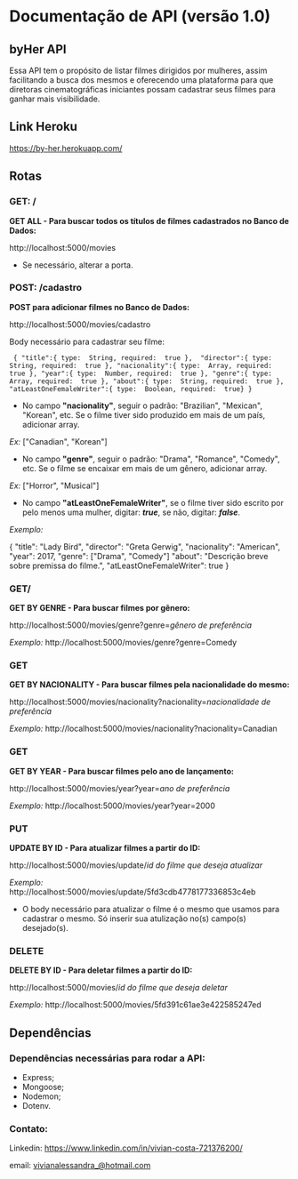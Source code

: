 # Documentação de API (versão 1.0)

## byHer API
Essa API tem o propósito de listar filmes dirigidos por mulheres, assim facilitando a busca dos mesmos e oferecendo uma plataforma para que diretoras cinematográficas iniciantes possam cadastrar seus filmes para ganhar mais visibilidade.

## Link Heroku
https://by-her.herokuapp.com/


##  Rotas
### GET: /
**GET ALL - Para buscar todos os títulos de filmes cadastrados no Banco de Dados:**

http://localhost:5000/movies
 - Se necessário, alterar a porta.



### POST: /cadastro
**POST para adicionar filmes no Banco de Dados:**

http://localhost:5000/movies/cadastro


Body necessário para cadastrar seu filme:

`
{
"title":{ type:  String, required:  true }, 
"director":{ type:  String, required:  true },
"nacionality":{ type:  Array, required:  true },
"year":{ type:  Number, required:  true },
"genre":{ type:  Array, required:  true },
"about":{ type:  String, required:  true },
"atLeastOneFemaleWriter":{ type:  Boolean, required:  true}
}`

 - No campo **"nacionality"**, seguir o padrão: 
 "Brazilian", "Mexican", "Korean", etc.
Se o filme tiver sido produzido em mais de um país, adicionar array.

*Ex:* ["Canadian", "Korean"]

 - No campo **"genre"**, seguir o padrão: "Drama", "Romance", "Comedy", etc.
Se o filme se encaixar em mais de um gênero, adicionar array.

*Ex:* ["Horror", "Musical"]

 - No campo **"atLeastOneFemaleWriter"**, se o filme tiver sido escrito por pelo menos uma mulher, digitar: ***true***, se não, digitar: ***false***.


*Exemplo:*

{
 "title": "Lady Bird",
 "director": "Greta Gerwig",
 "nacionality": "American",
 "year": 2017,
 "genre": ["Drama", "Comedy"]
 "about": "Descrição breve sobre premissa do filme.",
 "atLeastOneFemaleWriter": true
}
  



### GET/
**GET BY GENRE - Para buscar filmes por gênero:**

http://localhost:5000/movies/genre?genre=*gênero de preferência*

*Exemplo:* http://localhost:5000/movies/genre?genre=Comedy

### GET
**GET BY NACIONALITY - Para buscar filmes pela nacionalidade do mesmo:**

http://localhost:5000/movies/nacionality?nacionality=*nacionalidade de preferência*

*Exemplo:* http://localhost:5000/movies/nacionality?nacionality=Canadian


### GET
**GET BY YEAR - Para buscar filmes pelo ano de lançamento:**

http://localhost:5000/movies/year?year=*ano de preferência*

*Exemplo:* http://localhost:5000/movies/year?year=2000

### PUT
**UPDATE BY ID - Para atualizar filmes a partir do ID:**

http://localhost:5000/movies/update/*id do filme que deseja atualizar*

*Exemplo:* http://localhost:5000/movies/update/5fd3cdb4778177336853c4eb

 - O body necessário para atualizar o filme é o mesmo que usamos para cadastrar o mesmo. Só inserir sua atulização no(s) campo(s) desejado(s).

### DELETE
**DELETE BY ID - Para deletar filmes a partir do ID:**

http://localhost:5000/movies/*id do filme que deseja deletar*

*Exemplo:* http://localhost:5000/movies/5fd391c61ae3e422585247ed

## Dependências
### Dependências necessárias para rodar a API:

 - Express;
 - Mongoose;
 - Nodemon;
 - Dotenv.


### Contato:
Linkedin: https://www.linkedin.com/in/vivian-costa-721376200/

email: vivianalessandra_@hotmail.com
